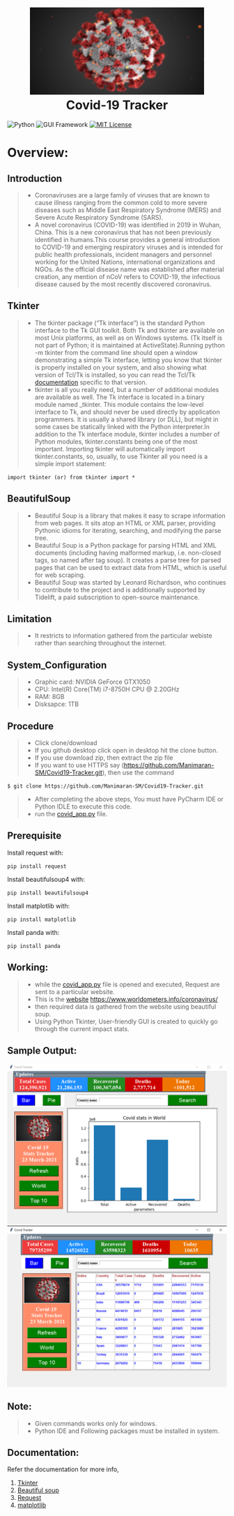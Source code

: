 <h1 align="center">
  <img src="https://github.com/Manimaran-SM/Covid19-Tracker/blob/master/virus.gif" height="200px" width="400px" alt="FAKE NEWS"><br>
  Covid-19 Tracker
</h1>

![Python](https://img.shields.io/badge/Python-3.8-blueviolet)
![GUI Framework](https://img.shields.io/badge/Framework-TKinter-red)
[![MIT License](https://img.shields.io/badge/license-MIT-blue.svg?style=flat)](https://github.com/Manimaran-SM/Covid19-Tracker/blob/master/LICENSE)

# Overview:
## Introduction
>* Coronaviruses are a large family of viruses that are known to cause illness ranging from the common cold to more severe diseases such as Middle East Respiratory Syndrome (MERS) and Severe Acute Respiratory Syndrome (SARS).
>* A novel coronavirus (COVID-19) was identified in 2019 in Wuhan, China. This is a new coronavirus that has not been previously identified in humans.This course provides a general introduction to COVID-19 and emerging respiratory viruses and is intended for public health professionals, incident managers and personnel working for the United Nations, international organizations and NGOs. As the official disease name was established after material creation, any mention of nCoV refers to COVID-19, the infectious disease caused by the most recently discovered coronavirus.

## Tkinter
  >* The tkinter package (“Tk interface”) is the standard Python interface to the Tk GUI toolkit. Both Tk and tkinter are available on most Unix platforms, as well as on Windows systems. (Tk itself is not part of Python; it is maintained at ActiveState).Running python -m tkinter from the command line should open a window demonstrating a simple Tk interface, letting you know that tkinter is properly installed on your system, and also showing what version of Tcl/Tk is installed, so you can read the Tcl/Tk [documentation](https://docs.python.org/3/library/tkinter.html) specific to that version.
  >* tkinter is all you really need, but a number of additional modules are available as well. The Tk interface is located in a binary module named _tkinter. This module contains the low-level interface to Tk, and should never be used directly by application programmers. It is usually a shared library (or DLL), but might in some cases be statically linked with the Python interpreter.In addition to the Tk interface module, tkinter includes a number of Python modules, tkinter.constants being one of the most important. Importing tkinter will automatically import tkinter.constants, so, usually, to use Tkinter all you need is a simple import statement:
~~~
import tkinter (or) from tkinter import *
~~~

## BeautifulSoup
  >* Beautiful Soup is a library that makes it easy to scrape information from web pages. It sits atop an HTML or XML parser, providing Pythonic idioms for iterating, searching, and modifying the parse tree.
  >* Beautiful Soup is a Python package for parsing HTML and XML documents (including having malformed markup, i.e. non-closed tags, so named after tag soup). It creates a parse tree for parsed pages that can be used to extract data from HTML, which is useful for web scraping.
  >* Beautiful Soup was started by Leonard Richardson, who continues to contribute to the project and is additionally supported by Tidelift, a paid subscription to open-source maintenance.

## Limitation
  >* It restricts to information gathered from the particular webiste rather than searching throughout the internet.  


## System_Configuration
>* Graphic card: NVIDIA GeForce GTX1050
>* CPU: Intel(R) Core(TM) i7-8750H CPU @ 2.20GHz
>* RAM: 8GB
>* Disksapce: 1TB

## Procedure
>* Click clone/download
>* If you github desktop click open in desktop hit the clone button. 
>* If you use download zip, then extract the zip file  
>* If you want to use HTTPS say (https://github.com/Manimaran-SM/Covid19-Tracker.git),  then use the command
``` 
$ git clone https://github.com/Manimaran-SM/Covid19-Tracker.git
```
>* After completing the above steps, You must have PyCharm IDE or Python IDLE to execute this code.
>* run the [covid_app.py](https://github.com/Manimaran-SM/Covid19-Tracker/blob/master/covid_app.py) file.

## Prerequisite
Install request with:

```
pip install request
```
Install beautifulsoup4 with:

```
pip install beautifulsoup4
```
Install matplotlib with:

```
pip install matplotlib
```
Install panda with:

```
pip install panda
```

## Working:
>* while the [covid_app.py](https://github.com/Manimaran-SM/Covid19-Tracker/blob/master/covid_app.py) file is opened and executed, Request are sent to a particular website.
>* This is the [website](https://www.worldometers.info/coronavirus/) https://www.worldometers.info/coronavirus/
>* then required data is gathered from the website using beautiful soup.
>* Using Python Tkinter, User-friendly GUI is created to quickly go through the current impact stats.

## Sample Output:
![image1](https://github.com/Manimaran-SM/Covid19-Tracker/blob/master/output1.png)
![image2](https://github.com/Manimaran-SM/Covid19-Tracker/blob/master/output2.png)
## Note:
>* Given commands works only for windows.
>* Python IDE and Following packages must be installed in system.

## Documentation:
Refer the documentation for more info,
  1) [Tkinter](https://docs.python.org/3/library/tkinter.html)
  2) [Beautiful soup](https://www.crummy.com/software/BeautifulSoup/bs4/doc/)
  3) [Request](https://requests.readthedocs.io/en/master/)
  4) [matplotlib](https://matplotlib.org/)
